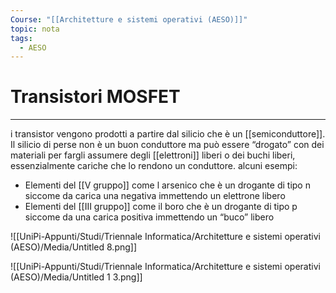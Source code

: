 ```yaml
---
Course: "[[Architetture e sistemi operativi (AESO)]]"
topic: nota
tags:
  - AESO
---
```


# Transistori MOSFET
---

i transistor vengono prodotti a partire dal silicio che è un [[semiconduttore]]. Il silicio di perse non è un buon conduttore ma può essere “drogato” con dei materiali per fargli assumere degli [[elettroni]] liberi o dei buchi liberi, essenzialmente cariche che lo rendono un conduttore. alcuni esempi:

- Elementi del [[V gruppo]] come l arsenico che è un drogante di tipo n siccome da carica una negativa immettendo un elettrone libero
- Elementi del [[III gruppo]] come il boro che è un drogante di tipo p siccome da una carica positiva immettendo un “buco” libero

![[UniPi-Appunti/Studi/Triennale Informatica/Architetture e sistemi operativi (AESO)/Media/Untitled 8.png]]

![[UniPi-Appunti/Studi/Triennale Informatica/Architetture e sistemi operativi (AESO)/Media/Untitled 1 3.png]]

